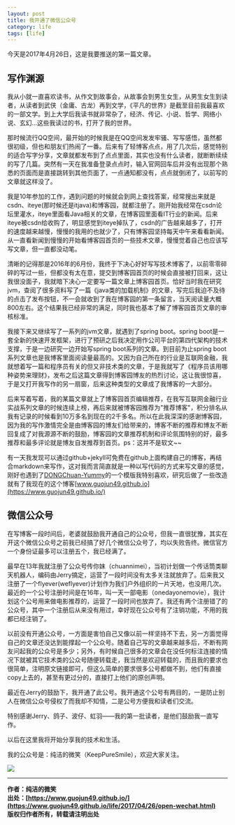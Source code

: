 ```yaml
---
layout: post
title: 我开通了微信公众号
category: life 
tags: [life]
---
```


今天是2017年4月26日，这是我要推送的第一篇文章。

## 写作渊源

我从小就一直喜欢读书，从作文到故事会，从故事会到男生女生，从男生女生到读者，从读者到武侠（金庸、古龙）再到文学，《平凡的世界》是截至目前我最喜欢的一部文学。到上大学后我读书就非常杂了，经济、传记、小说、哲学、网络小说、玄幻...这些我读过的书，打开了我的世界。

那时候流行QQ空间，最开始的时候我是在QQ空间发发牢骚、写写感悟，虽然都很初级，但也和朋友们热闹了一番。后来有了轻博客点点，用了几次后，感觉特别的适合写字分享，文章就都发布到了点点里面，其实也没有什么读者，就断断续续的写了几篇。突然有一天在我准备登录点点时，输入官网回车后并没有出现那个熟悉的页面而是直接跳转到其他页面了，一点通知都没有，点点就倒闭了，以前写的文章就这样没了。

我是10年参加的工作，遇到问题的时候就会到网上查找答案，经常搜出来就是csdn、iteye(那时候还是itjava)和博客园，就都注册了。刚开始我经常在csdn论坛里灌水，iteye里面看Java相关的文章，在博客园里面看IT行业的新闻。后来iteye被csdn给收购了，明显感觉到iteye掉队了，csdn的广告越来越多了，打开的速度越来越慢，慢慢的我用的也就少了，只有博客园坚持每天中午来看看新闻。从一直看新闻到慢慢的开始看博客园首页的一些技术文章，慢慢觉着自己也应该写写文章，但一直都没动笔。

清晰的记得那是2016年的6月份，我终于下决心好好写写技术博客了，以前零零碎碎的写过一些，但都没有太在意，提交到博客园首页的时候会直接被打回来，这让我很没面子，我就暗下决心一定要写一篇文章上博客园首页。恰好当时我在研究jvm，查阅了很多资料写了一篇《java类的加载机制》的文章，写完后我迫不及待的点击了发布按钮，不一会就收到了我在博客园的第一条留言，当天阅读量大概800左右。这个结果我已经非常的满足，同时我也基本了解了博客园首页文章的审核标准。

我接下来又继续写了一系列的jvm文章，就遇到了spring boot。spring boot是一套全新的快速开发框架，进行了预研之后我决定用作公司平台的第四代架构的技术支撑，于是一边研究一边开始写spring boot系列的文章。到目前为止spring boot系列文章也是我博客里面阅读量最高的。又因为自己所在的行业是互联网金融，我就想着写一篇和程序员有关的但又非技术类的文章，于是我就写了《程序员该用哪种姿势来理财》，发布之后这篇文章得到博客园博友的热烈讨论，这让我很惊喜，于是又打开我写作的另一扇窗，后来这种类型的文章成了我博客的一大部分。

后来写着写着，我的某篇文章就上了博客园首页编辑推荐，在我写互联网金融行业实战系列文章的时候连续上榜，再后来就被博客园推荐为"推荐博客"，积分排名从我有记录的时候看到10万多名到现在的2千多名。所以在此我深深的感谢博客园，因为我的写作激情完全是由博客园的博友们给带来的，博客不断的推荐和博友不断回复成了对我源源不断的鼓励，博客园的文章推荐机制和评论氛围特别的好，最多推荐和最多评论就是博友自发推荐到首页。ps：这并不是软文~~

有一天我发现可以通过github+jekyll可免费在github上面构建自己的博客，再结合markdown来写作，这对我而言简直就是一种以写代码的方式来写文章的感觉，刚好也遇到了[DONGChuan-Yummy](https://github.com/DONGChuan/Yummy-Jekyll)的一个模版我特别喜欢，研究后做了一些改造就有了我现在的这个博客[www.guojun49.github.io](https://www.guojun49.github.io/)


## 微信公众号

在写博客一段时间后，老婆就鼓励我开通自己的公众号，但我一直很犹豫，其实在开这个微信公众号之前我已经搞了好几个微信公众号了，均以失败告终。微信官方一个身份证最多可以注册五个，我已经满了。

最早在13年我就注册了公众号传你妹（chuannimei），当初计划做一个传话筒类聊天机器人，编码由Jerry搞定，运营了一段时间没有太多关注就放弃了。后来我又注册了一个flyever(weflyever)计划作为我们户外组织的一片天地，也没用几次。最近的一个公号注册时间是在16年，叫一天一部电影（onedayonemovie），我计划这个公号用来做电影推荐的，运营了一段时间也放弃了。我还有两个注册错了的公众号，其中一个注册后从来没有用过，幸好现在公众号有了注销功能，不用的我都已经注销了。

以前没有开通公众号，一方面是害怕自己又像以前一样坚持不下去，另一方面觉得自己的文章还没达到能撑起一个公众号。随着自己写的文章越来越多后，不断有网友问起我的公众号是多少；另外，有时候自己很多的文章会在没任何标注连接的情况下就被其它技术类的公众号随便转载走，我当然是欢迎转载的，而且我的要求也很简单，注明原文链接即可，但这么简单的要求很多公号都做不到，他们有直接copy上去的，甚至有更过分的，直接打上他们的原创声明。


最近在Jerry的鼓励下，我开通了此公号。我开通这个公号有两目的，一是防止别人在微信公众号侵权了而我却不知情，二是公号方便我和读者们交流。

特别感谢Jerry、鸽子、波仔、虹羽——我的第一批读者，是他们鼓励我一直写作。

以后在这里我将开始分享我的技术和生活。


我的公众号是：纯洁的微笑（KeepPureSmile），欢迎大家关注。

 
![](https://www.itmind.net/assets/images/keeppuresmile.jpg)

-------------

**作者：纯洁的微笑**  
**出处：[https://www.guojun49.github.io/](https://www.guojun49.github.io/life/2017/04/26/open-wechat.html)**      
**版权归作者所有，转载请注明出处** 


